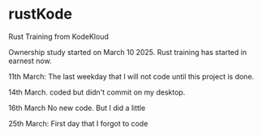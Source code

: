 # rustKode
Rust Training from KodeKloud

Ownership study started on March 10 2025. Rust training has started in earnest now.

11th March: The last weekday that I will not code until this project is done.

14th March. coded but didn't commit on my desktop.

16th March No new code. But I did a little

25th March: First day that I forgot to code